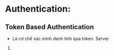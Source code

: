 # Authentication:

## Token Based Authentication
- Là cơ chế xác minh danh tính qua token. Server 
1. 

